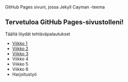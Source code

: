 GitHub Pages sivuni, jossa Jekyll Cayman -teema
## Tervetuloa GitHub Pages-sivustolleni!
Täältä löydät tehtäväpalautukset
- [Viikko 1](./viikko1/index.html)
- [Viikko 2](./viikko2/viikko2.md)
- [Viikko 3](./viikko3/index.html)
- Viikko 4
- Viikko 5
- Viikko 6
- Harjoitustyö